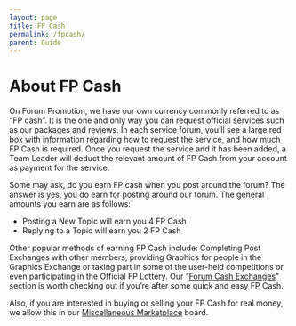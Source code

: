 ```yaml
---
layout: page
title: FP Cash
permalink: /fpcash/
parent: Guide
---
```


# About FP Cash

On Forum Promotion, we have our own currency commonly referred to as “FP cash”. It is the one and only way you can request official services such as our packages and reviews. In each service forum, you’ll see a large red box with information regarding how to request the service, and how much FP Cash is required. Once you request the service and it has been added, a Team Leader will deduct the relevant amount of FP Cash from your account as payment for the service.

Some may ask, do you earn FP cash when you post around the forum? The answer is yes, you do earn for posting around our forum. The general amounts you earn are as follows:

  -  Posting a New Topic will earn you 4 FP Cash
  -  Replying to a Topic will earn you 2 FP Cash

Other popular methods of earning FP Cash include: Completing Post Exchanges with other members, providing Graphics for people in the Graphics Exchange or taking part in some of the user-held competitions or even participating in the Official FP Lottery. Our “[Forum Cash Exchanges](https://community.forumpromotion.net/forums/fp-exchanges.84/)” section is worth checking out if you’re after some quick and easy FP Cash.

Also, if you are interested in buying or selling your FP Cash for real money, we allow this in our [Miscellaneous Marketplace](https://community.forumpromotion.net/forums/miscellaneous.119/) board.
